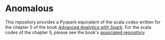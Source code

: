 # Anomalous

This repository provides a Pyspark equivalent of the scala codes written for the chapter 5 of the book [Advanced Analytics with Spark](https://www.oreilly.com/library/view/advanced-analytics-with/9781491912751/).
For the scala codes of the chapter 5, please see the book's [associated repository](https://github.com/sryza/aas/tree/master/ch05-kmeans/src/main/scala/com/cloudera/datascience/kmeans).
